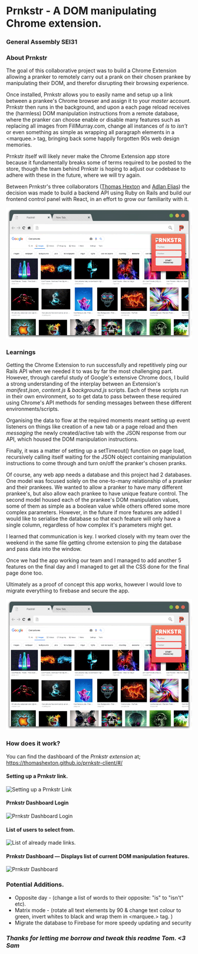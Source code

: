 
# Prnkstr - A DOM manipulating Chrome extension.

### General Assembly SEI31

### **About Prnkstr**

The goal of this collaborative project was to build a Chrome Extension allowing a pranker to remotely carry out a prank on their chosen prankee by manipulating their DOM, and therefor disrupting their browsing experience.

Once installed, Prnkstr allows you to easily name and setup up a link between a prankee's Chrome browser and assign it to your *master* account. Prnkstr then runs in the background, and upon a each page reload receives the (harmless) DOM manipulation instructions from a remote database, where the pranker can choose enable or disable many features such as replacing all images from FillMurray.com, change all instances of *is* to *isn't* or even something as simple as wrapping all paragraph elements in a <marquee.> tag, bringing back some happily forgotten 90s web design memories.

Prnkstr itself will likely never make the Chrome Extension app store because it fundamentally breaks some of terms required to be posted to the store, though the team behind Prnkstr is hoping to adjust our codebase to adhere with these in the future, where we will try again.

Between Prnkstr's three collaborators ([Thomas Hexton](https://github.com/thomashexton) and [Adlan Elias](https://github.com/adlanelias)) the decision was made to build a backend API using Ruby on Rails and build our frontend control panel with React, in an effort to grow our familiarity with it.

![](images/PRNKSTR.gif)

### **Learnings**
Getting the Chrome Extension to run successfully and repetitively ping our Rails API when we needed it to was by far the most challenging part. However, through careful study of Google's extensive Chrome docs, I build a strong understanding of the interplay between an Extension's *manifest.json*, *content.js* & *background.js* scripts. Each of these scripts run in their own environment, so to get data to pass between these required using Chrome's API methods for sending messages between these different environments/scripts.

Organising the data to flow at the required moments meant setting up event listeners on things like creation of a new tab or a page reload and then *messaging* the newly created/active tab with the JSON response from our API, which housed the DOM manipulation instructions.

Finally, it was a matter of setting up a setTimeout() function on page load, recursively calling itself waiting for the JSON object containing manipulation instructions to come through and turn on/off the pranker's chosen pranks.

Of course, any web app needs a database and this project had 2 databases. One model was focused solely on the one-to-many relationship of a pranker and their prankees. We wanted to allow a pranker to have many different prankee's, but also allow each prankee to have unique feature control. The second model housed each of the prankee's DOM manipulation values, some of them as simple as a boolean value while others offered some more complex parameters. However, in the future if more features are added I would like to serialise the database so that each feature will only have a single column, regardless of how complex it's parameters might get.

I learned that communication is key. I worked closely with my team over the weekend in the same file getting chrome extension to ping the database and pass data into the window.

Once we had the app working our team and I managed to add another 5 features on the final day and I managed to get all the CSS done for the final page done too.

Ultimately as a proof of concept this app works, however I would love to migrate everything to firebase and secure the app.

![](images/prnkstr.gif)

### **How does it work?**
You can find the dashboard of the *Prnkstr extension* at;
https://thomashexton.github.io/prnkstr-client/#/

#### Setting up a Prnkstr link.
![Setting up a Prnkstr Link](https://raw.githubusercontent.com/Trigotometry/prnkstr-extension/master/readme%20images/%231%20Prnkstr%20Link.png)
#### Prnkstr Dashboard Login
![Prnkstr Dashboard Login](https://raw.githubusercontent.com/Trigotometry/prnkstr-extension/master/readme%20images/%232%20Prnkstr%20Login.png)
#### List of users to select from.
![List of already made links.](https://raw.githubusercontent.com/Trigotometry/prnkstr-extension/master/readme%20images/%233%20Prnkstr%20Linked%20List.png)
#### Prnkstr Dashboard — Displays list of current DOM manipulation features.
![Prnkstr Dashboard](https://raw.githubusercontent.com/Trigotometry/prnkstr-extension/master/readme%20images/%234%20Prnkstr%20Dashboard.png)

### Potential Additions.
- Opposite day - (change a list of words to their opposite: "is" to "isn't" etc).
- Matrix mode - (rotate all text elements by 90 & change text colour to green, invert whites to black and wrap them in <marquee.> tag. )
- Migrate the database to Firebase for more speedy updating and security




### *Thanks for letting me borrow and tweak this readme Tom.    <3 Sam*

